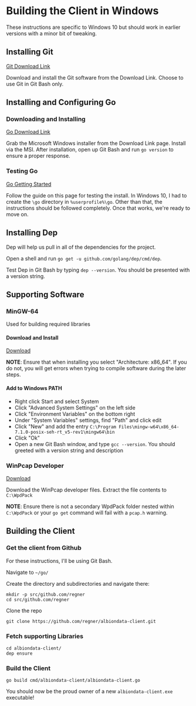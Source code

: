 # Building the Client in Windows
These instructions are specific to Windows 10 but should work in
earlier versions with a minor bit of tweaking.

## Installing Git
[Git Download Link](https://git-scm.com/download/win)

Download and install the Git software from the Download Link.
Choose to use Git in Git Bash only.

## Installing and Configuring Go
### Downloading and Installing
[Go Download Link](https://golang.org/doc/install#windows)

Grab the Microsoft Windows installer from the Download Link page.
Install via the MSI. After installation, open up Git Bash and run
`go version` to ensure a proper response.

### Testing Go
[Go Getting Started](https://golang.org/doc/install)

Follow the guide on this page for testing the install. In Windows
10, I had to create the `\go` directory in `%userprofile%\go`.
Other than that, the instructions should be followed completely.
Once that works, we're ready to move on.

## Installing Dep
Dep will help us pull in all of the dependencies for the project.

Open a shell and run `go get -u github.com/golang/dep/cmd/dep`.

Test Dep in Git Bash by typing `dep --version`. You should be
presented with a version string.

## Supporting Software

### MinGW-64
Used for building required libraries

#### Download and Install
[Download](https://sourceforge.net/projects/mingw-w64/files/latest/download)

**NOTE**: Ensure that when installing you select "Architecture: x86_64".
If you do not, you will get errors when trying to compile software during
the later steps.

#### Add to Windows PATH
* Right click Start and select System
* Click "Advanced System Settings" on the left side
* Click "Environment Variables" on the bottom right
* Under "System Variables" settings, find "Path" and click edit
* Click "New" and add the entry `C:\Program Files\mingw-w64\x86_64-7.1.0-posix-seh-rt_v5-rev1\mingw64\bin`
* Click "Ok"
* Open a new Git Bash window, and type `gcc --version`. You should greeted with a version string and description 

### WinPcap Developer
[Download](https://www.winpcap.org/devel.htm)

Download the WinPcap developer files. Extract the file contents to `C:\WpdPack`

**NOTE**: Ensure there is not a secondary WpdPack folder nested within
`C:\WpdPack` or your `go get` command will fail with a `pcap.h` warning.

## Building the Client

### Get the client from Github
For these instructions, I'll be using Git Bash.

Navigate to `~/go/`

Create the directory and subdirectories and navigate there:
```
mkdir -p src/github.com/regner
cd src/github.com/regner
```

Clone the repo

`git clone https://github.com/regner/albiondata-client.git`

### Fetch supporting Libraries

```
cd albiondata-client/
dep ensure
```

### Build the Client

```
go build cmd/albiondata-client/albiondata-client.go
```

You should now be the proud owner of a new `albiondata-client.exe` executable!
